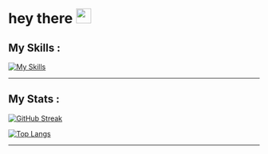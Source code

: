 <h1>
        hey there
        <img src="https://media.giphy.com/media/hvRJCLFzcasrR4ia7z/giphy.gif" width="30px"/>
</h1>


## My Skills :

[![My Skills](https://skills.thijs.gg/icons?i=ts,react,java,postgres,python)](https://skills.thijs.gg)

---

## My Stats :

[![GitHub Streak](http://github-readme-streak-stats.herokuapp.com?user=FelipeMalacarne&theme=dark&background=000000)](https://git.io/streak-stats)

[![Top Langs](https://github-readme-stats.vercel.app/api/top-langs/?username=FelipeMalacarne&hide=css,html&layout=compact&theme=vision-friendly-dark)](https://github.com/anuraghazra/github-readme-stats)

---

<!--
**FelipeMalacarne/FelipeMalacarne** is a ✨ _special_ ✨ repository because its `README.md` (this file) appears on your GitHub profile.

Here are some ideas to get you started:

- 🔭 I’m currently working on ...
- 🌱 I’m currently learning ...
- 👯 I’m looking to collaborate on ...
- 🤔 I’m looking for help with ...
- 💬 Ask me about ...
- 📫 How to reach me: ...
- 😄 Pronouns: ...
- ⚡ Fun fact: ...
-->
